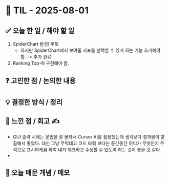 # 📅 TIL - 2025-08-01

## ✅ 오늘 한 일 / 해야 할 일
1. SpiderChart 완성! 뿌듯
    - 하지만 SpiderChart에서 보여줄 지표를 선택할 수 있게 하는 기능 추가해야 함. 
    -> 추가 완료!
2. Ranking Top-N 구현해야 함.


## ❓ 고민한 점 / 논의한 내용


## 💡 결정한 방식 / 정리


## 📌 느낀 점 / 회고 ✍️
- GUI 출력 시에는 문법을 잘 몰라서 Cursor AI를 활용했는데 생각보다 결과물이 깔끔해서 좋았다. 
  대신 그냥 무턱대고 코드 짜줘 보다는 중간중간 어디가 무엇인지 주석으로 표시하게끔 하여 내가 체크하고
  수정할 수 있도록 하는 것이 좋을 것 같다
- 

## 📘 오늘 배운 개념 / 메모
